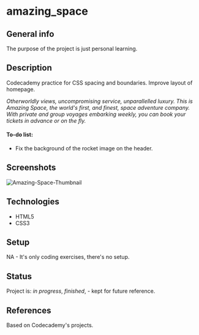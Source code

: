 # amazing_space

## General info
The purpose of the project is just personal learning. 

## Description
Codecademy practice for CSS spacing and boundaries. Improve layout of homepage. 

_Otherworldly views, uncompromising service, unparallelled luxury. This is Amazing Space, the world's first, and finest, space adventure company. With private and group voyages embarking weekly, you can book your tickets in advance or on the fly._

#### To-do list:
* Fix the background of the rocket image on the header.

## Screenshots
<img src='https://i.postimg.cc/SJ8zX3pM/Amazing-Space-Thumbnail.png' border='0' alt='Amazing-Space-Thumbnail'/>

## Technologies
* HTML5
* CSS3

## Setup
NA - It's only coding exercises, there's no setup.

## Status
Project is: _in progress_, _finished_, - kept for future reference.

## References
Based on Codecademy's projects. 
